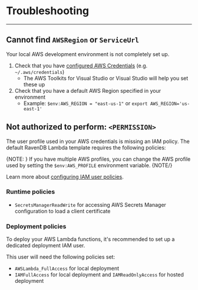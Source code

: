# Troubleshooting
---

## Cannot find `AWSRegion` or `ServiceUrl`

Your local AWS development environment is not completely set up.

1. Check that you have [configured AWS Credentials][aws-credentials] (e.g. `~/.aws/credentials`)
    - The AWS Toolkits for Visual Studio or Visual Studio will help you set these up
1. Check that you have a default AWS Region specified in your environment
    - Example: `$env:AWS_REGION = "east-us-1"` or `export AWS_REGION='us-east-1'`

## Not authorized to perform: `<PERMISSION>`

The user profile used in your AWS credentials is missing an IAM policy. The default RavenDB Lambda template requires the following policies:

{NOTE: }
If you have multiple AWS profiles, you can change the AWS profile used by setting the `$env:AWS_PROFILE` environment variable.
{NOTE/}

Learn more about [configuring IAM user policies][aws-iam-policies].

### Runtime policies

* `SecretsManagerReadWrite` for accessing AWS Secrets Manager configuration to load a client certificate

### Deployment policies

To deploy your AWS Lambda functions, it's recommended to set up a dedicated deployment IAM user.

This user will need the following policies set:

* `AWSLambda_FullAccess` for local deployment
* `IAMFullAccess` for local deployment and `IAMReadOnlyAccess` for hosted deployment

[aws-credentials]: https://docs.aws.amazon.com/sdk-for-net/v3/developer-guide/net-dg-config-creds.html
[aws-iam-policies]: https://docs.aws.amazon.com/sdk-for-net/v3/developer-guide/net-dg-users-roles.html
